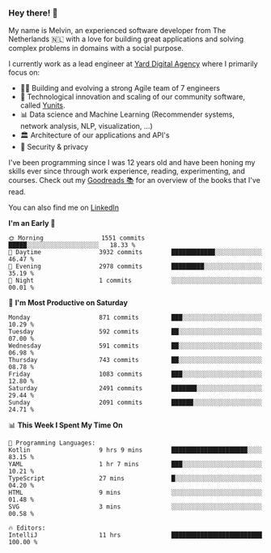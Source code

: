### Hey there! 👋

My name is Melvin, an experienced software developer from The Netherlands 🇳🇱 with a love for building great applications and solving complex problems in domains with a social purpose. 

I currently work as a lead engineer at [Yard Digital Agency](https://github.com/yardinternet) where I primarily focus on:

* 👏🏼 Building and evolving a strong Agile team of 7 engineers
* 🚀 Technological innovation and scaling of our community software, called [Yunits](https://www.yunits.com/).
* 📊 Data science and Machine Learning (Recommender systems, network analysis, NLP, visualization, ...)
* 🏛 Architecture of our applications and API's
* 🔐 Security & privacy

I've been programming since I was 12 years old and have been honing my skills ever since through work experience, reading, experimenting, and courses.
Check out my [Goodreads 📚](https://goodreads.com/melvinkoopmans) for an overview of the books that I've read. 

You can also find me on [LinkedIn](https://www.linkedin.com/in/melvinkoopmans)

<!--START_SECTION:waka-->
**I'm an Early 🐤** 

```text
🌞 Morning                1551 commits        █████░░░░░░░░░░░░░░░░░░░░   18.33 % 
🌆 Daytime                3932 commits        ████████████░░░░░░░░░░░░░   46.47 % 
🌃 Evening                2978 commits        █████████░░░░░░░░░░░░░░░░   35.19 % 
🌙 Night                  1 commits           ░░░░░░░░░░░░░░░░░░░░░░░░░   00.01 % 
```
📅 **I'm Most Productive on Saturday** 

```text
Monday                   871 commits         ███░░░░░░░░░░░░░░░░░░░░░░   10.29 % 
Tuesday                  592 commits         ██░░░░░░░░░░░░░░░░░░░░░░░   07.00 % 
Wednesday                591 commits         ██░░░░░░░░░░░░░░░░░░░░░░░   06.98 % 
Thursday                 743 commits         ██░░░░░░░░░░░░░░░░░░░░░░░   08.78 % 
Friday                   1083 commits        ███░░░░░░░░░░░░░░░░░░░░░░   12.80 % 
Saturday                 2491 commits        ███████░░░░░░░░░░░░░░░░░░   29.44 % 
Sunday                   2091 commits        ██████░░░░░░░░░░░░░░░░░░░   24.71 % 
```


📊 **This Week I Spent My Time On** 

```text
💬 Programming Languages: 
Kotlin                   9 hrs 9 mins        █████████████████████░░░░   83.15 % 
YAML                     1 hr 7 mins         ███░░░░░░░░░░░░░░░░░░░░░░   10.21 % 
TypeScript               27 mins             █░░░░░░░░░░░░░░░░░░░░░░░░   04.20 % 
HTML                     9 mins              ░░░░░░░░░░░░░░░░░░░░░░░░░   01.48 % 
SVG                      3 mins              ░░░░░░░░░░░░░░░░░░░░░░░░░   00.58 % 

🔥 Editors: 
IntelliJ                 11 hrs              █████████████████████████   100.00 % 
```


<!--END_SECTION:waka-->
